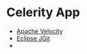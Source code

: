# Celerity App

+ [Apache Velocity](https://velocity.apache.org/)
+ [Eclipse JGit](https://www.eclipse.org/jgit/)
+ [](https://github.com/pagehelper/Mybatis-PageHelper)
